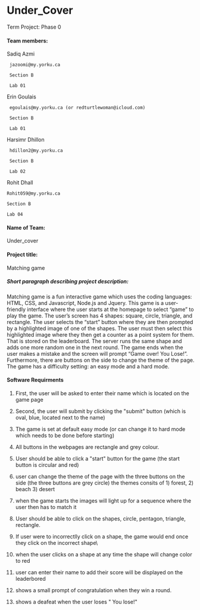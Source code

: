 # Under_Cover
Term Project: Phase 0



<h4> Team members: </h4>
 
Sadiq Azmi

     jazoomi@my.yorku.ca

     Section B

     Lab 01
Erin Goulais

     egoulais@my.yorku.ca (or redturtlewoman@icloud.com)

     Section B

     Lab 01 

Harsimr Dhillon 

     hdillon2@my.yorku.ca
     
     Section B

     Lab 02

Rohit Dhall

    Rohit059@my.yorku.ca

    Section B

    Lab 04
 

<h4> Name of Team: </h4>

Under_cover 


<h4> Project title: </h4>

Matching game 


<h5> Short paragraph describing project description: </h5>

Matching game is a fun interactive game which uses the coding languages: HTML, CSS, and Javascript, Node.js and Jquery. This game is a user-friendly interface where the user starts at the homepage to select “game” to play the game. The user’s screen has 4 shapes: square, circle, triangle, and rectangle. The user selects the “start” button where they are then prompted by a highlighted image of one of the shapes. The user must then select this highlighted image where they then get a counter as a point system for them. That is stored on the leaderboard.  The server runs the same shape and adds one more random one in the next round. The game ends when the user makes a mistake and the screen will prompt “Game over! You Lose!”. Furthermore, there are buttons on the side to change the theme of the page. The game has a difficulty setting: an easy mode and a hard mode. 

<h4> Software Requirments </h4>

1. First, the user will be asked to enter their name which is located on the game page 

2. Second, the user will submit by clicking the "submit" button (which is oval, blue, located next to the name)

3. The game is set at default easy mode (or can change it to hard mode which needs to be done before starting) 

4. All buttons in the webpages are rectangle and grey colour.

5. User should be able to click a "start" button for the game (the start button is circular and red)

6. user can change the theme of the page with the three buttons on the side (the three buttons are grey circle) the themes consits of 1) forest, 2) beach 3) desert

7. when the game starts the images will light up for a sequence where the user then has to match it

5. User should be able to click on the shapes, circle, pentagon, triangle, rectangle.

6. If user were to incorrectlly click on a shape, the game would end once they click on the incorrect shape\

7. when the user clicks on a shape at any time the shape will change color to red

8. user can enter their name to add their score will be displayed on the leaderbored 

10. shows a small prompt of congratulation when they win a round.

11. shows a deafeat when the user loses " You lose!"  

